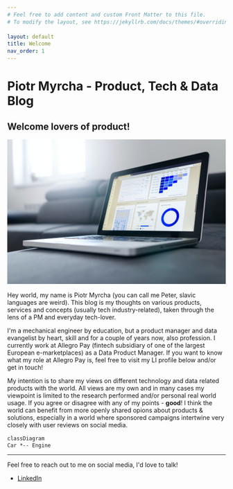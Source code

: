 ```yaml
---
# Feel free to add content and custom Front Matter to this file.
# To modify the layout, see https://jekyllrb.com/docs/themes/#overriding-theme-defaults

layout: default
title: Welcome
nav_order: 1
---
```

# Piotr Myrcha - Product, Tech & Data Blog

## Welcome lovers of product!

![Unsplash BI Laptop](/assets/lukas-blazek-unsplash.jpg)

Hey world, my name is Piotr Myrcha (you can call me Peter, slavic languages are weird). This blog is my thoughts on various products, services and concepts (usually tech industry-related), 
taken through the lens of a PM and everyday tech-lover.

I'm a mechanical engineer by education, but a product manager and data evangelist by heart, skill and for a couple of years now, also profession. I currently work at Allegro Pay 
(fintech subsidiary of one of the largest European e-marketplaces) as a Data Product Manager. If you want to know what my role at Allegro Pay is, feel free to visit my LI profile below and/or get in touch!

My intention is to share my views on different technology and data related products with the world. All views are my own and in many cases my viewpoint 
is limited to the research performed and/or personal real world usage. If you agree or disagree with any of my points - __good__! I think the world can benefit from more openly shared
opions about products & solutions, especially in a world where sponsored campaigns intertwine very closely with user reviews on social media. 

```mermaid!
classDiagram
Car *-- Engine
```

---

Feel free to reach out to me on social media, I'd love to talk!  
- [LinkedIn](https://www.linkedin.com/in/piotrmyrcha/)